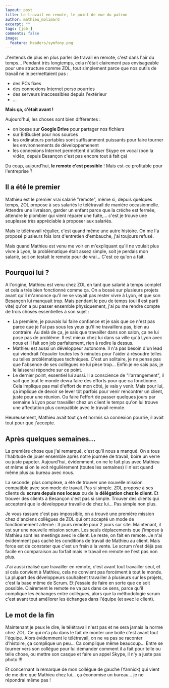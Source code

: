 ```yaml
---
layout: post
title: Le travail en remote, le point de vue du patron
author: mathieu_molimard
excerpt: ""
tags: [job ]
comments: false
image:
  feature: headers/symfony.png
---
```


J'entends de plus en plus parler de travail en remote, c'est dans l'air du temps...
Pendant très longtemps, cela n'était clairement pas envisageable pour une structure comme ZOL,
tout simplement parce que nos outils de travail ne le permettaient pas :

* des PCs fixes
* des connexions Internet perso pourries
* des serveurs inaccessibles depuis l'extérieur
* ...

**Mais ça, c'était avant !**

Aujourd'hui, les choses sont bien différentes :

* on bosse sur **Google Drive** pour partager nos fichiers
* sur BitBucket pour nos sources
* les ordinateurs portables sont suffisamment puissants pour faire tourner les environnements de développemenent
* les connexions Internet permettent d'utiliser Skype en vocal (bon la vidéo, depuis Besançon c'est pas encore tout à fait ça)

Du coup, aujourd'hui, **le remote c'est possible** ! Mais est-ce profitable pour l'entreprise ?


## Il a été le premier

Mathieu est le premier vrai salarié "remote", même si, depuis quelques temps, ZOL propose à ses salariés le télétravail de manière occasionnelle.
Attendre une livraison, garder un enfant parce que la créche est fermée, attendre le plombier qui vient réparer une fuite,...
c'est je trouve une souplesse très appréciable à proposer aux salariés.

Mais le télétravail régulier, c'est quand même une autre histoire.
On me l'a proposé plusieurs fois lors d'entretien d'embauche, j'ai toujours refusé.

Mais quand Mathieu est venu me voir en m'expliquant qu'il ne voulait plus vivre à Lyon,
la problématique était assez simple, soit je perdais mon salarié, soit on testait le remote pour de vrai... C'est ce qu'on a fait.



## Pourquoi lui ?

A l'origine, Mathieu est venu chez ZOL en tant que salarié à temps complet et cela a très bien fonctionné comme ça.
On a bossé sur plusieurs projets avant qu'il m'annonce qu'il ne se voyait pas rester vivre à Lyon, et que son Besançon lui manquait trop.
Mais pendant le peu de temps (oui il est parti vite) qu'on a pu passer ensemble physiquement, j'ai pu me rendre compte de trois choses essentielles à son sujet :

* La première, je pouvais lui faire confiance et je sais que ce n'est pas parce que je l'ai pas sous les yeux qu'il ne travaillera pas, bien au contraire. Au delà de ça, je sais que travailler dans son salon, ça ne lui pose pas de problème. Il est mieux chez lui dans sa ville qu'à Lyon avec nous et il fait son job parfaitement, rien à redire la dessus.
* Mathieu est aussi un développeur autonome. Il n'a pas besoin d'un lead qui viendrait l'épauler toutes les 5 minutes pour l'aider à résoudre telles ou telles problématiques techniques. C'est un solitaire, je ne pense pas que l'absence de ses collègues ne lui pèse trop... Enfin je ne sais pas, je le laisserai répondre sur ce point.
* Le dernier point, essentiel lui aussi. Il a conscience de "l'arrangement", il sait que tout le monde devra faire des efforts pour que ca fonctionne. Cela implique pas mal d'effort de mon côté, je vais y venir. Mais pour lui, ça implique de devoir se lever tôt parfois pour venir rencontrer un client, juste pour une réunion. Ou faire l'effort de passer quelques jours par semaine à Lyon pour travailler chez un client le temps qu'on lui trouve une affectation plus compatible avec le travail remote.

Heureusement, Mathieu avait tout ça et hormis sa connexion pourrie, il avait tout pour que j'accepte.


## Après quelques semaines...

La première chose que j'ai remarqué, c'est qu'il nous a manqué.
On a tous l'habitude de jouer ensemble après notre journée de travail, boire un verre ou juste papoter.
Aujourd'hui, évidemment, on ne le fait plus avec Mathieu et même si on le voit régulièrement (toutes les semaines) il n'est quand même plus au bureau avec nous.

La seconde, plus complexe, a été de trouver une nouvelle mission compatible avec son mode de travail.
Pas si simple. ZOL propose à ses clients du **scrum depuis nos locaux** ou de la **délégation chez le client**.
Et trouver des clients à Besançon c'est pas si simple.
Trouver des clients qui acceptent que le développeur travaille de chez lui... Pas simple non plus.

Je vous rassure c'est pas impossible, on a trouvé une première mission chez d'anciens collègues de ZOL qui ont accepté
un mode de fonctionnement alterné : 3 jours remote pour 2 jours sur site. Maintenant, il est sur une nouvelle mission scrum.
Les seuls déplacements que j'impose à Mathieu sont les meetings avec le client.
Le reste, on fait en remote. Je n'ai évidemment pas caché les conditions de travail de Mathieu au client.
Mais force est de constater que c'est un frein à la vente.
Le scrum n'est déjà pas facile en comparaison au forfait mais le travail en remote ne l'est pas non plus.

J'ai aussi réalisé que travailler en remote, c'est avant tout travailler seul, et si cela convient à Mathieu,
cela ne convient pas forcément à tout le monde. La plupart des développeurs souhaitent travailler à plusieurs sur les projets,
c'est la base même de Scrum. Et j'essaie de faire en sorte que ce soit possible.
Clairement le remote ne va pas dans ce sens, parce qu'il complique les échanges entre collègues,
alors que la méthodologie scrum c'est avant tout améliorer les échanges dans l'équipe (et avec le client).

## Le mot de la fin

Maintenant je peux le dire, le télétravail n'est pas et ne sera jamais la norme chez ZOL.
Ce qui m'a plu dans le fait de monter une boîte c'est avant tout l'équipe.
Alors évidemment le télétravail, on ne va pas se raconter d'histoire, ça complique un peu... Ca complique même beaucoup...
Entre se tourner vers son collégue pour lui demander comment il a fait pour telle ou telle chose, ou mettre son casque et faire un appel Skype,
il n'y a juste pas photo !!!

Et concernant la remarque de mon collégue de gauche (Yannick) qui vient de me dire que Mathieu chez lui... ça économise un bureau... je ne répondrai même pas !
